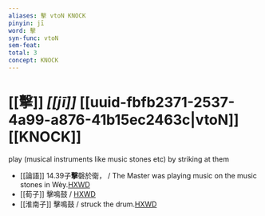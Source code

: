 ```yaml
---
aliases: 擊 vtoN KNOCK
pinyin: jī
word: 擊
syn-func: vtoN
sem-feat: 
total: 3
concept: KNOCK 
---
```

# [[擊]] *[[jī]]*  [[uuid-fbfb2371-2537-4a99-a876-41b15ec2463c|vtoN]] [[KNOCK]]
play (musical instruments like music stones etc) by striking at them
 - [[論語]] 14.39子**擊**磬於衛， / The Master was playing music on the music stones in Wèy.[HXWD](https://hxwd.org/textview.html?location=KR1h0004_tls_014-51a.2)
 - [[荀子]] 擊鳴鼓 / [HXWD](https://hxwd.org/textview.html?location=KR3a0002_tls_010-11a.8)
 - [[淮南子]] 擊鳴鼓 / struck the drum.[HXWD](https://hxwd.org/textview.html?location=KR3j0010_tls_013-15a.70)